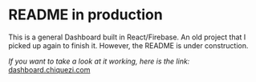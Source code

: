 # README in production

This is a general Dashboard built in React/Firebase.
An old project that I picked up again to finish it. However, the README is under construction.

_If you want to take a look at it working, here is the link:_ <a href="https://dashboard.chiquezi.com/signin">dashboard.chiquezi.com</a>
